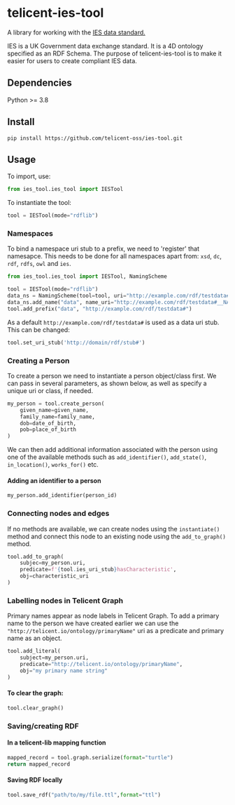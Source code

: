 # telicent-ies-tool

A library for working with the [IES data standard.](https://github.com/dstl/IES4)

IES is a UK Government data exchange standard. It is a 4D ontology specified as an RDF Schema. The purpose of 
telicent-ies-tool is to make it easier for users to create compliant IES data.



## Dependencies

Python >= 3.8



## Install

```shell
pip install https://github.com/telicent-oss/ies-tool.git
```


## Usage

To import, use:

```python
from ies_tool.ies_tool import IESTool
```

To instantiate the tool:

```python
tool = IESTool(mode="rdflib")
```


### Namespaces

To bind a namespace uri stub to a prefix, we need to 'register' that namesapce. This needs to be done for all namespaces apart from: `xsd`, `dc`, `rdf`, `rdfs`, `owl` and `ies`.

```python
from ies_tool.ies_tool import IESTool, NamingScheme

tool = IESTool(mode="rdflib")
data_ns = NamingScheme(tool=tool, uri="http://example.com/rdf/testdata#")
data_ns.add_name("data", name_uri="http://example.com/rdf/testdata#__NAME")
tool.add_prefix("data", "http://example.com/rdf/testdata#")
```

As a default `http://example.com/rdf/testdata#` is used as a data uri stub. This can be changed: 

```python
tool.set_uri_stub('http://domain/rdf/stub#')
```


### Creating a Person
To create a person we need to instantiate a person object/class first. We can pass in several parameters, as shown below, as well as specify a unique uri or class, if needed.

```python
my_person = tool.create_person(
    given_name=given_name,
    family_name=family_name,
    dob=date_of_birth,
    pob=place_of_birth
)
```
We can then add additional information associated with the person using one of the available methods such as 
`add_identifier()`, `add_state()`, `in_location()`, `works_for()` etc.

#### Adding an identifier to a person
```python
my_person.add_identifier(person_id)
```


### Connecting nodes and edges
If no methods are available, we can create nodes using the  `instantiate()` method and connect this node to an existing node using the `add_to_graph()` method. 

```python
tool.add_to_graph(
    subjec=my_person.uri,
    predicate=f'{tool.ies_uri_stub}hasCharacteristic',
    obj=characteristic_uri
)
```


### Labelling nodes in Telicent Graph

Primary names appear as node labels in Telicent Graph. 
To add a primary name to the person we have created earlier we can use the `"http://telicent.io/ontology/primaryName"` uri as a predicate and primary name as an object.

```python
tool.add_literal(
    subject=my_person.uri,
    predicate="http://telicent.io/ontology/primaryName",
    obj="my primary name string"
)
```

#### To clear the graph:

```python
tool.clear_graph()
```


### Saving/creating RDF

#### In a telicent-lib mapping function

```python
mapped_record = tool.graph.serialize(format="turtle") 
return mapped_record
```

#### Saving RDF locally

```python
tool.save_rdf("path/to/my/file.ttl",format="ttl")  
```
